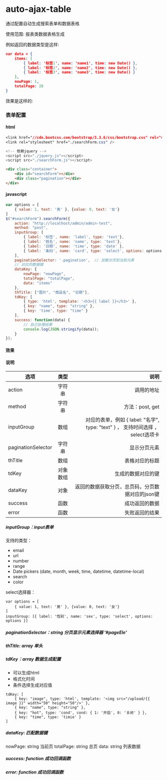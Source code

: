 # auto-ajax-table
通过配置自动生成搜索表单和数据表格

使用范围: 报表类数据表格生成

例如返回的数据类型是这样:

``` json
var data = {
    items: [
        { label: '标签1', name: 'name1', time: new Date() },
        { label: '标签2', name: 'name2', time: new Date() },
        { label: '标签3', name: 'name3', time: new Date() }
    ],
    nowPage: 1,
    totalPage: 20
}
```

效果是这样的:


### 表单配置

#### html

```css
<link href="//cdn.bootcss.com/bootstrap/3.3.6/css/bootstrap.css" rel="stylesheet">
<link rel="stylesheet" href="./searchForm.css" />
```

``` js
<!-- 依赖jquery -->
<script src="./jquery.js"></script>
<script src="./searchForm.js"></script>
```

``` html
<div class="container">
    <div id="searchForm"></div>
    <div class="pagination"></div>
</div>
```

#### javascript

```javascript
var options = [
    { value: 1, text: '男' }, {value: 0, text: '女'}
]
$("#searchForm").searchForm({
    action: "http://localhost/admin/admin-test",
    method: "post",
    inputGroup: [
        { label: '标签', name: 'label', type: 'text'},
        { label: '姓名', name: 'name', type: 'text'},
        { label: '日期', name: 'time', type: 'date' },
        { label: '条码', name: 'card', type: 'select', options: options },
    ],
    paginationSelector: '.pagination',  // 加载分页到当前元素
    // 对应的数据键
    dataKey: {
        nowPage: "nowPage",
        totalPage: "totalPage",
        data: "items"
    },
    thTitle: ["图片", "商品名", "日期"],
    tdKey: [
        { type: 'html', template: '<h3>{{ label }}</h3>' },
        { key: "name", type: "string" },
        { key: 'time', type: "time" }
    ],
    success: function(data) {
        // 自己处理结果
        console.log(JSON.stringify(data));
    }
});
```

#### 效果



#### 说明

| 选项       | 类型           | 说明  |
| ------------- |:-------------:| -----:|
| action      | 字符串 | 调用的地址 |
| method      | 字符串      |   方法：post, get |
| inputGroup | 数组      | 对应的表单，例如 { label: "名字", type: "text" } ， 支持时间选择 ，select选项卡|
| paginationSelector | 字符串 | 显示分页元素 |
| thTitle | 数组 | 表格对应的标题 |
| tdKey | 对象数组 | 生成的数据对应的键 |
| dataKey | 对象 | 返回的数据获取分页，总页码，分页数据对应的json键 |
| success | 函数 | 成功返回的数据 |
| error | 函数 | 失败返回的结果 |


##### inputGroup：input表单
支持的类型：
* email
* url
* number
* range
* Date pickers (date, month, week, time, datetime, datetime-local)
* search
* color

select选择器：
```
var options = [
    { value: 1, text: '男' }, {value: 0, text: '女'}
]
inputGroup: [{ label: '性别', name: 'sex', type: 'select', options: options }]
```

##### paginationSelector：string 分页显示元素选择器 '#pageEle'
##### thTitle: array 单头
##### tdKey：array 数据生成配置
* 可以生成html
* 格式化时间
* 条件选择生成对应值
```
tdKey: [
    { key: "image", type: 'html', template: '<img src="/upload/{{ image }}" width="50" height="50"/>' },
    { key: "name", type: "string" },
    { key: "hot", type: 'cond', cond: { 1: '开启', 0: '关闭' } },
    { key: "time", type: 'timie' }
]
```
##### dataKey: 匹配数据键
nowPage:  string 当前页
totalPage:  string 总页
data: string 列表数据
##### success: function 成功回调函数
##### error: function 成功回调函数


